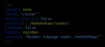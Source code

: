 ```yaml
---
layout: none
title: "runner"
author_profile: false
permalink: /hehehehaw/runner/
sitemap: false
robots: noindex
excerpt: "Hidden subpage under /hehehehaw/"
---
```


<html>
<head>
  <meta charset="utf-8">
  <title>Learning2D</title>
  <meta name="viewport" content="width=device-width,initial-scale=1">
  <style>html,body,#unity-container{height:100%;margin:0;background:#000}</style>
  <script src="https://cdn.zihaofu245.me/build/Build/build.loader.js"></script>
</head>
<body>
  <div id="unity-container"></div>
  <script>
    const buildUrl = "https://cdn.zihaofu245.me/build/Build";
    createUnityInstance(document.getElementById("unity-container"), {
      dataUrl:      buildUrl + "/build.data.unityweb",
      frameworkUrl: buildUrl + "/build.framework.js.unityweb",
      codeUrl:      buildUrl + "/build.wasm.unityweb",
      // streamingAssetsUrl: "https://cdn.zihaofu245.me/build/StreamingAssets",
      companyName: "You", productName: "Learning2D", productVersion: "1.0",
    }).catch(err => { console.error(err); alert(err); });
  </script>
</body>
</html>
